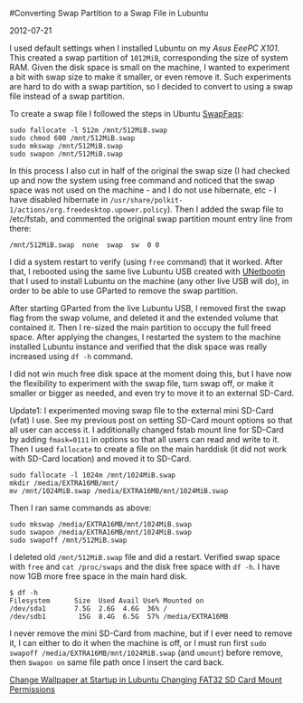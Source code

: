 #Converting Swap Partition to a Swap File in Lubuntu

2012-07-21

<!--- tags: linux -->

I used default settings when I installed Lubuntu on my *Asus EeePC X101*. This created a swap partition of `1012MiB`, corresponding the size of system RAM. Given the disk space is small on the machine, I wanted to experiment a bit with swap size to make it smaller, or even remove it. Such experiments are hard to do with a swap partition, so I decided to convert to using a swap file instead of a swap partition.

To create a swap file I followed the steps in Ubuntu [SwapFaqs](https://help.ubuntu.com/community/SwapFaq/):
```
sudo fallocate -l 512m /mnt/512MiB.swap
sudo chmod 600 /mnt/512MiB.swap
sudo mkswap /mnt/512MiB.swap
sudo swapon /mnt/512MiB.swap
```
In this process I also cut in half of the original the swap size (I had checked up and now the system using free command and noticed that the swap space was not used on the machine - and I do not use hibernate, etc - I have disabled hibernate in `/usr/share/polkit-1/actions/org.freedesktop.upower.policy`). Then I added the swap file to /etc/fstab, and commented the original swap partition mount entry line from there:

```
/mnt/512MiB.swap  none  swap  sw  0 0
```
I did a system restart to verify (using `free` command) that it worked. After that, I rebooted using the same live Lubuntu USB created with [UNetbootin](http://unetbootin.sourceforge.net/) that I used to install Lubuntu on the machine (any other live USB will do), in order to be able to use GParted to remove the swap partition.

After starting GParted from the live Lubuntu USB, I removed first the swap flag from the swap volume, and deleted it and the extended volume that contained it. Then I re-sized the main partition to occupy the full freed space. After applying the changes, I restarted the system to the machine installed Lubuntu instance and verified that the disk space was really increased using `df -h` command.

I did not win much free disk space at the moment doing this, but I have now the flexibility to experiment with the swap file, turn swap off, or make it smaller or bigger as needed, and even try to move it to an external SD-Card.

Update1: I experimented moving swap file to the external mini SD-Card (vfat) I use. See my previous post on setting SD-Card mount options so that all user can access it. I additionally changed fstab mount line for SD-Card by adding `fmask=0111` in options so that all users can read and write to it. Then I used `fallocate` to create a file on the main harddisk (it did not work with SD-Card location) and moved it to SD-Card.

```
sudo fallocate -l 1024m /mnt/1024MiB.swap
mkdir /media/EXTRA16MB/mnt/
mv /mnt/1024MiB.swap /media/EXTRA16MB/mnt/1024MiB.swap
```
Then I ran same commands as above:
```
sudo mkswap /media/EXTRA16MB/mnt/1024MiB.swap
sudo swapon /media/EXTRA16MB/mnt/1024MiB.swap
sudo swapoff /mnt/512MiB.swap
```
I deleted old `/mnt/512MiB.swap` file and did a restart. Verified swap space with `free` and `cat /proc/swaps` and the disk free space with `df -h`. I have now 1GB more free space in the main hard disk.
```
$ df -h
Filesystem      Size  Used Avail Use% Mounted on
/dev/sda1       7.5G  2.6G  4.6G  36% /
/dev/sdb1        15G  8.4G  6.5G  57% /media/EXTRA16MB
```
I never remove the mini SD-Card from machine, but if I ever need to remove it, I can either to do it when the machine is off, or I must run first `sudo swapoff /media/EXTRA16MB/mnt/1024MiB.swap` (and `umount`) before remove, then s`wapon on` same file path once I insert the card back.

<ins class='nfooter'><a id='fprev' href='#blog/2012/2012-08-01-Change-Wallpaper-at-Startup-in-Lubuntu.md'>Change Wallpaper at Startup in Lubuntu</a> <a id='fnext' href='#blog/2012/2012-07-19-Changing-FAT32-SD-Card-Mount-Permissions.md'>Changing FAT32 SD Card Mount Permissions</a></ins>
